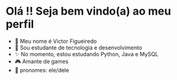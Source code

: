  <h1>Olá !! Seja bem vindo(a) ao meu perfil</h1>
  
- 👋 Meu nome é Victor Figueiredo
- 📖 Sou estudante de tecnologia e desenvolvimento
- ✨ No momento, estou estudando Python, Java e MySQL
- 🎮 Amante de games
- 🧑 pronomes: ele/dele
